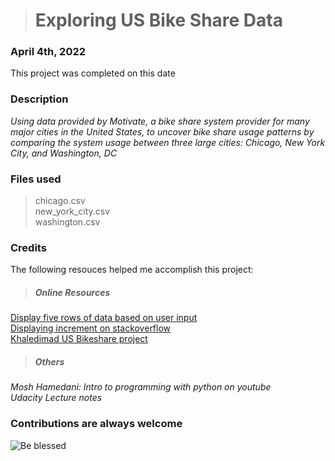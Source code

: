 ># Exploring US Bike Share Data

### April 4th, 2022
This project was completed on this date

### Description
*Using data provided by Motivate, a bike share system provider for many major cities in the United States, to uncover bike share usage patterns by comparing the system usage between three large cities: Chicago, New York City, and Washington, DC*

### Files used
>chicago.csv \
>new_york_city.csv\
>washington.csv

### Credits
The following resouces helped me accomplish this project:

>##### Online Resources
[Display five rows of data based on user input](https://stackoverflow.com/questions/65480967/how-can-i-display-five-rows-of-data-based-on-user-in-python)\
[Displaying increment on stackoverflow](https://stackoverflow.com/questions/52938818/how-to-display-increment-raw-data-using-iloc-depending-on-user-input)\
[Khaledimad US Bikeshare project](https://github.com/khaledimad/Explore-US-Bikeshare-Data/blob/master/bikeshare_2.py)

>##### Others
*Mosh Hamedani: Intro to programming with python on youtube*\
*Udacity Lecture notes*

### Contributions are always welcome
![Be blessed](https://cdn.pixabay.com/photo/2020/04/25/14/31/happiness-5091073_960_720.jpg)
